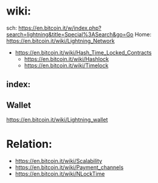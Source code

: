 # wiki:
sch: https://en.bitcoin.it/w/index.php?search=lightning&title=Special%3ASearch&go=Go
Home: https://en.bitcoin.it/wiki/Lightning_Network
- https://en.bitcoin.it/wiki/Hash_Time_Locked_Contracts
  - https://en.bitcoin.it/wiki/Hashlock
  - https://en.bitcoin.it/wiki/Timelock

index:
- 

## Wallet
https://en.bitcoin.it/wiki/Lightning_wallet

# Relation:
- https://en.bitcoin.it/wiki/Scalability
- https://en.bitcoin.it/wiki/Payment_channels
- https://en.bitcoin.it/wiki/NLockTime
